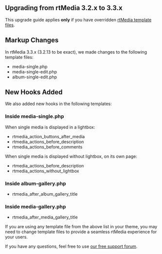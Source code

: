 ## Upgrading from rtMedia 3.2.x to 3.3.x

This upgrade guide applies **only** if you have overridden [rtMedia template files](../developers/themes/templating-system.html).


## Markup Changes

In rtMedia 3.3.x (3.2.13 to be exact), we made changes to the following template files:

* media-single.php
* media-single-edit.php
* album-single-edit.php

## New Hooks Added

We also added new hooks in the following templates:

### Inside media-single.php

When single media is displayed in a lightbox:

* rtmedia_action_buttons_after_media
* rtmedia_actions_before_description
* rtmedia_actions_before_comments

When single media is displayed without lightbox, on its own page:

* rtmedia_actions_before_description
* rtmedia_actions_without_lightbox

### Inside album-gallery.php

* rtmedia_after_album_gallery_title

### Inside media-gallery.php

* rtmedia_after_media_gallery_title

If you are using any template file from the above list in your theme, you may need to change template files to provide a seamless rtMedia experience for your users.

If you have any questions, feel free to use [our free support forum](http://community.rtcamp.com/c/rtmedia).
